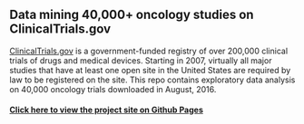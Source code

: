 ## Data mining 40,000+ oncology studies on ClinicalTrials.gov

[ClinicalTrials.gov](https://clinicaltrials.gov/) is a government-funded registry of over 200,000 clinical trials of drugs and medical devices. Starting in 2007, virtually all major studies that have at least one open site in the United States are required by law to be registered on the site. This repo contains exploratory data analysis on 40,000 oncology trials downloaded in August, 2016.

#### [Click here to view the project site on Github Pages](https://michaelshea88.github.io/Clinical-Trials/)


